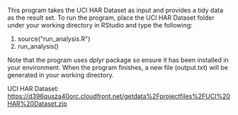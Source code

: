 This program takes the UCI HAR Dataset as input and provides a tidy data as the result set. To run the program, place the UCI HAR Dataset folder under your working directory in RStudio and type the following:

  1. source("run_analysis.R")
  2. run_analysis()
  
Note that the program uses dplyr package so ensure it has been installed in your environment. When the program finishes, a new file (output.txt) will be generated in your working directory.

UCI HAR Dataset:
https://d396qusza40orc.cloudfront.net/getdata%2Fprojectfiles%2FUCI%20HAR%20Dataset.zip

